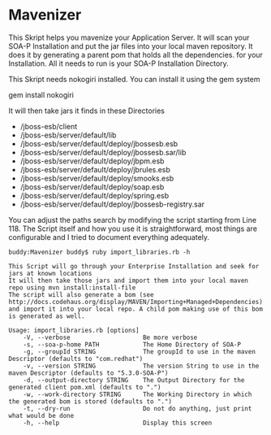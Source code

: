 Mavenizer
=========

This Skript helps you mavenize your Application Server. It will scan your SOA-P Installation and put the jar files into your local maven repository. 
It does it by generating a parent pom that holds all the dependencies. for your Installation. All it needs to run is your SOA-P Installation Directory.

This Skript needs nokogiri installed. You can install it using the gem system

gem install nokogiri

It will then take jars it finds in these Directories

- /jboss-esb/client
- /jboss-esb/server/default/lib
- /jboss-esb/server/default/deploy/jbossesb.esb
- /jboss-esb/server/default/deploy/jbossesb.sar/lib
- /jboss-esb/server/default/deploy/jbpm.esb
- /jboss-esb/server/default/deploy/jbrules.esb
- /jboss-esb/server/default/deploy/smooks.esb
- /jboss-esb/server/default/deploy/soap.esb
- /jboss-esb/server/default/deploy/spring.esb
- /jboss-esb/server/default/deploy/jbossesb-registry.sar

You can adjust the paths search by modifying the script starting from Line 118. The Script itself and how you use it is straightforward, most things are configurable and I tried to document everything adequately.

	buddy:Mavenizer buddy$ ruby import_libraries.rb -h

	This Script will go through your Enterprise Installation and seek for jars at known locations
	It will then take those jars and import them into your local maven repo using mvn install:install-file
	The script will also generate a bom (see http://docs.codehaus.org/display/MAVEN/Importing+Managed+Dependencies)
	and import it into your local repo. A child pom making use of this bom is generated as well.

	Usage: import_libraries.rb [options]
	    -V, --verbose                    Be more verbose
	    -s, --soa-p-home PATH            The Home Directory of SOA-P
	    -g, --groupId STRING             The groupId to use in the maven Descriptor (defaults to "com.redhat")
	    -v, --version STRING             The version String to use in the maven Descriptor (defaults to "5.3.0-SOA-P")
	    -d, --output-directory STRING    The Output Directory for the generated client pom.xml (defaults to ".")
	    -w, --work-directory STRING      The Working Directory in which the generated bom is stored (defaults to ".")
	    -t, --dry-run                    Do not do anything, just print what would be done
	    -h, --help                       Display this screen

